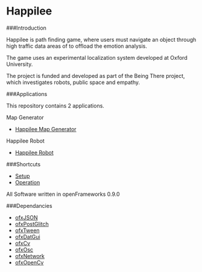 Happilee
===

###Introduction

Happilee is path finding game, where users must navigate an object through high traffic data areas of to offload the emotion analysis.

The game uses an experimental localization system developed at Oxford University.

The project is funded and developed as part of the Being There project, which investigates robots, public space and empathy.

###Applications

This repository contains 2 applications.

Map Generator

* [Happilee Map Generator](./docs/MapGenerator)

Happilee Robot

* [Happilee Robot](./docs/Robot)

###Shortcuts

* [Setup](./docs/setup/readme.md)
* [Operation](./docs/operation/readme.md)

All Software written in openFrameworks 0.9.0

###Dependancies
* [ofxJSON](https://github.com/jefftimesten/ofxJSON)
* [ofxPostGlitch](https://github.com/maxillacult/ofxPostGlitch)
* [ofxTween](https://github.com/arturoc/ofxTween)
* [ofxDatGui](https://github.com/braitsch/ofxDatGui)
* [ofxCv](https://github.com/kylemcdonald/ofxCv)
* [ofxOsc]()
* [ofxNetwork]()
* [ofxOpenCv]()

